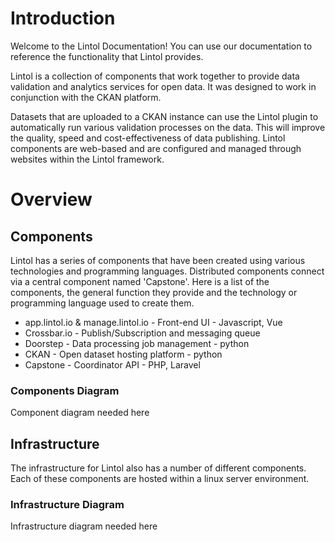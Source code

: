 # Introduction

Welcome to the Lintol Documentation! You can use our documentation to reference the functionality that Lintol provides.

Lintol is a collection of components that work together to provide data validation and analytics services for open data. It was designed to work in conjunction with the CKAN platform.

Datasets that are uploaded to a CKAN instance can use the Lintol plugin to automatically run various validation processes on the data. This will improve the quality, speed and cost-effectiveness of data publishing. Lintol components are web-based and are configured and managed through websites within the Lintol framework.

# Overview

## Components

Lintol has a series of components that have been created using various technologies and programming languages. Distributed components connect via a central component named 'Capstone'. Here is a list of the components, the general function they provide and the technology or programming language used to create them.

* app.lintol.io & manage.lintol.io - Front-end UI - Javascript, Vue
* Crossbar.io - Publish/Subscription and messaging queue
* Doorstep - Data processing job management - python
* CKAN - Open dataset hosting platform - python
* Capstone - Coordinator API - PHP, Laravel

### Components Diagram
<aside class="notice"> Component diagram needed here </aside>

## Infrastructure
The infrastructure for Lintol also has a number of different components. Each of these components are hosted within a linux server environment.

### Infrastructure Diagram
<aside class="notice"> Infrastructure diagram needed here </aside>
